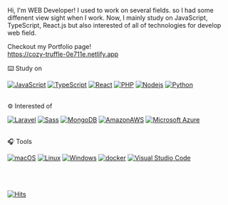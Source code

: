 Hi, I'm WEB Developer!
I used to work on several fields. so I had some diffenent view sight when I work.
Now, I mainly study on JavaScript, TypeScript, React.js but also interested of all of technologies for develop web field.

Checkout my Portfolio page! <br />
https://cozy-truffle-0e711e.netlify.app <br />

	
⌨️ Study on 
	
[![JavaScript](http://img.shields.io/badge/-JavaScript-gray?style=flat-square&logo=JavaScript)]()
[![TypeScript](http://img.shields.io/badge/-TypeScript-gray?style=flat-square&logo=TypeScript)]()
[![React](http://img.shields.io/badge/-React-gray?style=flat-square&logo=react)]()
[![PHP](http://img.shields.io/badge/-PHP-gray?style=flat-square&logo=PHP)]()
[![Nodejs](http://img.shields.io/badge/-Node.js-gray?style=flat-square&logo=node.js)]()
[![Python](http://img.shields.io/badge/-Python-gray?style=flat-square&logo=Python)]()
<br><br>	
	
⚙️ Interested of

[![Laravel](http://img.shields.io/badge/-Laravel-gray?style=flat-square&logo=Laravel)]()
[![Sass](http://img.shields.io/badge/-Sass-gray?style=flat-square&logo=Sass)]()
[![MongoDB](http://img.shields.io/badge/-MongoDB-gray?style=flat-square&logo=MongoDB)]()
[![AmazonAWS](http://img.shields.io/badge/-AWS-gray?style=flat-square&logo=AmazonAWS)]()
[![Microsoft Azure](http://img.shields.io/badge/-Azure-gray?style=flat-square&logo=MicrosoftAzure)]()
<br><br>
	
	
🎧 Tools
	
[![macOS](http://img.shields.io/badge/-macOS-gray?style=flat-square&logo=macOS)]()
[![Linux](http://img.shields.io/badge/-Linux-gray?style=flat-square&logo=Linux)]()
[![Windows](http://img.shields.io/badge/-Windows-gray?style=flat-square&logo=Windows)]()
[![docker](http://img.shields.io/badge/-docker-gray?style=flat-square&logo=docker)]()
[![Visual Studio Code](http://img.shields.io/badge/-VScode-gray?style=flat-square&logo=VisualStudioCode)]()

<br><br><br>
[![Hits](https://hits.seeyoufarm.com/api/count/incr/badge.svg?url=https%3A%2F%2Fgithub.com%2F204Chad&count_bg=%2379C83D&title_bg=%23555555&icon=&icon_color=%23E7E7E7&title=hits&edge_flat=false)](https://hits.seeyoufarm.com)





	

<!--
**204Chad/204Chad** is a ✨ _special_ ✨ repository because its `README.md` (this file) appears on your GitHub profile.

Here are some ideas to get you started:

- 🔭 I’m currently working on ...
- 🌱 I’m currently learning ...
- 👯 I’m looking to collaborate on ...
- 🤔 I’m looking for help with ...
- 💬 Ask me about ...
- 📫 How to reach me: ...
- 😄 Pronouns: ...
- ⚡ Fun fact: ...
-->
